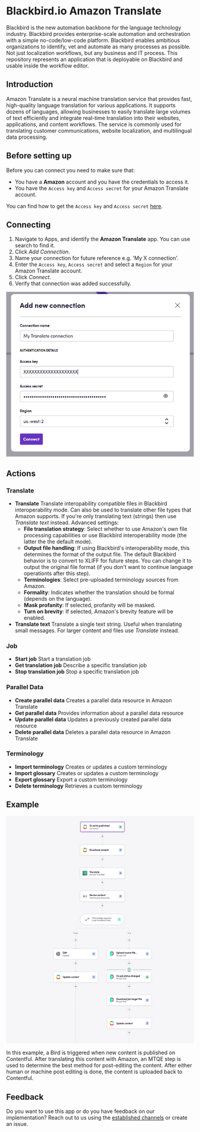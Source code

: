 # Blackbird.io Amazon Translate

Blackbird is the new automation backbone for the language technology industry. Blackbird provides enterprise-scale automation and orchestration with a simple no-code/low-code platform. Blackbird enables ambitious organizations to identify, vet and automate as many processes as possible. Not just localization workflows, but any business and IT process. This repository represents an application that is deployable on Blackbird and usable inside the workflow editor.

## Introduction

<!-- begin docs -->

Amazon Translate is a neural machine translation service that provides fast, high-quality language translation for various applications. It supports dozens of languages, allowing businesses to easily translate large volumes of text efficiently and integrate real-time translation into their websites, applications, and content workflows. The service is commonly used for translating customer communications, website localization, and multilingual data processing.

## Before setting up

Before you can connect you need to make sure that:

- You have a **Amazon** account and you have the credentials to access it.
- You have the `Access key` and `Access secret` for your Amazon Translate account.

You can find how to get the `Access key` and `Access secret` [here](https://support.promax.com/knowledge/amazon-s3).

## Connecting

1. Navigate to Apps, and identify the **Amazon Translate** app. You can use search to find it.
2. Click _Add Connection_.
3. Name your connection for future reference e.g. 'My X connection'.
4. Enter the `Access key`, `Access secret` and select a `Region` for your Amazon Translate account.
5. Click _Connect_.
6. Verify that connection was added successfully.

![1738861751328](image/README/1738861751328.png)

## Actions

### Translate
- **Translate** Translate interopability compatible files in Blackbird interoperability mode. Can also be used to translate other file types that Amazon supports. If you're only translating text (strings) then use *Translate text* instead. Advanced settings:
  - **File translation strategy**: Select whether to use Amazon's own file processing capabilities or use Blackbird interoperability mode (the latter the the default mode).
  - **Output file handling**: If using Blackbird's interoperability mode, this determines the format of the output file. The default Blackbird behavior is to convert to XLIFF for future steps. You can change it to output the original file format (if you don't want to continue language operationts after this step).  
  - **Terminologies**: Select pre-uploaded terminology sources from Amazon.
  - **Formality**: Indicates whether the translation should be formal (depends on the language).
  - **Mask profanity**: If selected, profanity will be masked.
  - **Turn on brevity**: If selected, Amazon's brevity feature will be enabled.
- **Translate text** Translate a single text string. Useful when translating small messages. For larger content and files use *Translate* instead.

### Job
- **Start job** Start a translation job
- **Get translation job** Describe a specific translation job
- **Stop translation job** Stop a specific translation job

### Parallel Data
- **Create parallel data** Creates a parallel data resource in Amazon Translate
- **Get parallel data** Provides information about a parallel data resource
- **Update parallel data** Updates a previously created parallel data resource
- **Delete parallel data** Deletes a parallel data resource in Amazon Translate

### Terminology
- **Import terminology** Creates or updates a custom terminology
- **Import glossary** Creates or updates a custom terminology
- **Export glossary** Export a custom terminology
- **Delete terminology** Retrieves a custom terminology

## Example

![1751617430564](image/README/1751617430564.png)

In this example, a Bird is triggered when new content is published on Contentful. After translating this content with Amazon, an MTQE step is used to determine the best method for post-editing the content. After either human or machine post editing is done, the content is uploaded back to Contentful.

## Feedback

Do you want to use this app or do you have feedback on our implementation? Reach out to us using the [established channels](https://www.blackbird.io/) or create an issue.

<!-- end docs -->
